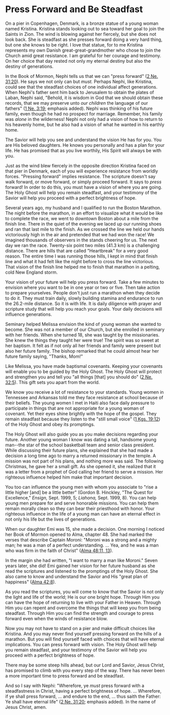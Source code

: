 # Press Forward and Be Steadfast

On a pier in Copenhagen, Denmark, is a bronze statue of a young woman named
Kristina. Kristina stands looking out to sea toward her goal to join the
Saints in Zion. The wind is blowing against her fiercely, but she does not
look back. She is steadfast as she presses forward doing a very hard thing,
but one she knows to be right. I love that statue, for to me Kristina
represents my own Danish great-great-grandmother who chose to join the Church
amid great resistance. I am grateful for her courage and testimony. On her
choice that day rested not only my eternal destiny but also the destiny of
generations.

In the Book of Mormon, Nephi tells us that we can "press forward" ([2 Ne.
31:20](https://www.lds.org/scriptures/bofm/2-ne/31.20?lang=eng#19)). He says
we not only can but _must._ Perhaps Nephi, like Kristina, could see that the
steadfast choices of one individual affect generations. When Nephi's father
sent him back to Jerusalem to obtain the plates of Laban, Nephi said, "Behold,
it is wisdom in God that we should obtain these records, that we may preserve
unto _our children_ the language of our fathers" ([1 Ne.
3:19](https://www.lds.org/scriptures/bofm/1-ne/3.19?lang=eng#18); emphasis
added). Nephi was thinking of his future family, even though he had no
prospect for marriage. Remember, his family was _alone_ in the wilderness!
Nephi not only had a vision of how to return to his heavenly home, but he also
had a vision of what he wanted in his earthly home.

The Savior will help you see and understand the vision He has for you. You are
His beloved daughters. He knows you personally and has a plan for your life.
He has promised that as you live worthily, His Spirit will always be with you.

Just as the wind blew fiercely in the opposite direction Kristina faced on
that pier in Denmark, each of you will experience resistance from worldly
forces. "Pressing forward" implies resistance. The scripture doesn't say walk
forward, or move forward, or simply proceed forward. It says to _press_
forward! In order to do this, you must have a vision of where you are going.
The Holy Ghost will help you remain steadfast, and your testimony of the
Savior will help you proceed with a perfect brightness of hope.

Several years ago, my husband and I qualified to run the Boston Marathon. The
night before the marathon, in an effort to visualize what it would be like to
complete the race, we went to downtown Boston about a mile from the finish
line. There in the quiet of the evening we laced up our running shoes and ran
that last mile to the finish. As we crossed the line we held our hands
victoriously high in the air and pretended that we had won the race! We
imagined thousands of observers in the stands cheering for us. The next day we
ran the race. Twenty-six point two miles (41.3 km) is a challenging distance.
There are hills that are called "Heartbreak" for a very good reason. The
entire time I was running those hills, I kept in mind that finish line and
what it had felt like the night before to cross the line victorious. That
vision of the finish line helped me to finish that marathon in a pelting, cold
New England storm.

Your vision of your future will help you press forward. Take a few minutes to
envision where you want to be in one year or two or five. Then take action to
prepare yourselves. People don't just run a marathon when they decide to do
it. They must train daily, slowly building stamina and endurance to run the
26.2-mile distance. So it is with life. It is daily diligence with prayer and
scripture study that will help you reach your goals. Your daily decisions will
influence generations.

Seminary helped Melissa envision the kind of young woman she wanted to become.
She was not a member of our Church, but she enrolled in seminary with her
friends. When she turned 18, she was taught by the missionaries. She knew the
things they taught her were true! The spirit was so sweet at her baptism. It
felt as if not only all her friends and family were present but also her
future family. The bishop remarked that he could almost hear her future family
saying, "Thanks, Mom!"

Like Melissa, you have made baptismal covenants. Keeping your covenants will
enable you to be guided by the Holy Ghost. The Holy Ghost will protect and
strengthen you and tell you "all things [that] you should do" ([2 Ne.
32:5](https://www.lds.org/scriptures/bofm/2-ne/32.5?lang=eng#4)). This gift
sets you apart from the world.

We know you receive a lot of resistance to your standards. Young women in
Tennessee and Arkansas told me they face resistance at school because of their
beliefs. The young women I met in Haiti also face daily pressure to
participate in things that are not appropriate for a young woman of covenant.
Yet their eyes shine brightly with the hope of the gospel. They remain
steadfast because they listen to the "still small voice" ([1 Kgs.
19:12](https://www.lds.org/scriptures/ot/1-kgs/19.12?lang=eng#11)) of the Holy
Ghost and obey its promptings.

The Holy Ghost will also guide you as you make decisions regarding your
future. Another young woman I know was dating a tall, handsome young man--the
star of the school basketball team and senior class president. While
discussing their future plans, she explained that she had made a decision a
long time ago to marry a returned missionary in the temple. A mission was not
part of his plans, and nothing more was said. The following Christmas, he gave
her a small gift. As she opened it, she realized that it was a letter from a
prophet of God calling her friend to serve a mission. Her righteous influence
helped him make that important decision.

You too can influence the young men with whom you associate to "rise a little
higher [and] be a little better" (Gordon B. Hinckley, "The Quest for
Excellence," _Ensign,_ Sept. 1999, 5; _Liahona,_ Sept. 1999, 8). You can help
young men prepare for and serve honorable missions. You can help them remain
morally clean so they can bear their priesthood with honor. Your righteous
influence in the life of a young man can have an eternal effect in not only
his life but the lives of generations.

When our daughter Emi was 15, she made a decision. One morning I noticed her
Book of Mormon opened to Alma, chapter 48. She had marked the verses that
describe Captain Moroni: "Moroni was a strong and a mighty man; he was a man
of a perfect understanding. ... Yea, and he was a man who was firm in the faith
of Christ" ([Alma 48:11,
13](https://www.lds.org/scriptures/bofm/alma/48.11%2C13?lang=eng#10)).

In the margin she had written, "I want to marry a man like Moroni." Seven
years later, she did! Emi gained her vision for her future husband as she read
the scriptures and listened to the promptings of the Holy Ghost. She also came
to know and understand the Savior and His "great plan of happiness" ([Alma
42:8](https://www.lds.org/scriptures/bofm/alma/42.8?lang=eng#7)).

As you read the scriptures, you will come to know that the Savior is not only
the light and life of the world; He is our one bright hope. Through Him you
can have the hope of returning to live with your Father in Heaven. Through Him
you can repent and overcome the things that will keep you from being
steadfast. Through Him you can find the strength and courage to press forward
even when the winds of resistance blow.

Now you may not have to stand on a pier and make difficult choices like
Kristina. And you may never find yourself pressing forward on the hills of a
marathon. But you will find yourself faced with choices that will have eternal
implications. You can press forward with vision. The Holy Ghost will help you
remain steadfast, and your testimony of the Savior will help you proceed with
a perfect brightness of hope.

There may be some steep hills ahead, but our Lord and Savior, Jesus Christ,
has promised to climb with you every step of the way. There has never been a
more important time to press forward and be steadfast.

And so I say with Nephi: "Wherefore, ye _must_ press forward with a
steadfastness in Christ, having a perfect brightness of hope. ... Wherefore, if
ye shall press forward, ... and endure to the end, ... thus saith the Father: Ye
shall have eternal life" ([2 Ne.
31:20](https://www.lds.org/scriptures/bofm/2-ne/31.20?lang=eng#19); emphasis
added). In the name of Jesus Christ, amen.

